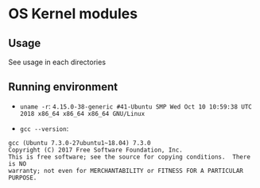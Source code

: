 # OS Kernel modules

## Usage

See usage in each directories

## Running environment

- `uname -r`: `4.15.0-38-generic #41-Ubuntu SMP Wed Oct 10 10:59:38 UTC 2018 x86_64 x86_64 x86_64 GNU/Linux`

- `gcc --version`: 

```
gcc (Ubuntu 7.3.0-27ubuntu1~18.04) 7.3.0
Copyright (C) 2017 Free Software Foundation, Inc.
This is free software; see the source for copying conditions.  There is NO
warranty; not even for MERCHANTABILITY or FITNESS FOR A PARTICULAR PURPOSE.
```
